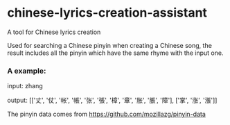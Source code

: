 # chinese-lyrics-creation-assistant
A tool for Chinese lyrics creation

Used for searching a Chinese pinyin when creating a Chinese song, the result includes all the pinyin which have the same rhyme with the input one.

### A example:

input: zhang

output: [['丈', '仗', '帐', '帳', '张', '張', '樟', '章', '胀', '脹', '障'], ['掌', '涨', '漲']]

The pinyin data comes from https://github.com/mozillazg/pinyin-data
